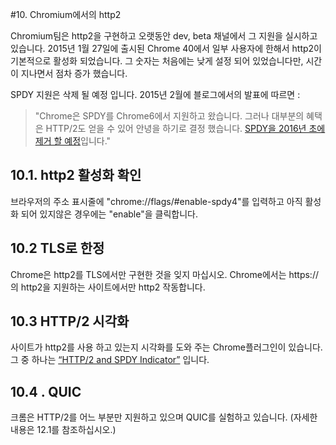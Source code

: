 
#10. Chromium에서의 http2

Chromium팀은 http2을 구현하고 오랫동안 dev, beta 채널에서 그 지원을 실시하고 있습니다. 2015년 1월 27일에 출시된 Chrome 40에서 일부 사용자에 한해서 http2이 기본적으로 활성화 되었습니다. 그 숫자는 처음에는 낮게 설정 되어 있었습니다만, 시간이 지나면서 점차 증가 했습니다.

SPDY 지원은 삭제 될 예정 입니다. 2015년 2월에 블로그에서의 발표에 따르면 :
> "Chrome은 SPDY를 Chrome6에서 지원하고 왔습니다. 그러나 대부분의 혜택은 HTTP/2도 얻을 수 있어 안녕을 하기로 결정 했습니다. [SPDY을 2016년 초에 제거 할 예정](http://blog.chromium.org/2015/02/hello-http2-goodbye-spdy-http-is_9.html)입니다."


## 10.1. http2 활성화 확인
브라우저의 주소 표시줄에 "chrome://flags/#enable-spdy4"를 입력하고 아직 활성화 되어 있지않은 경우에는 "enable"을 클릭합니다.


## 10.2 TLS로 한정
Chrome은 http2를 TLS에서만 구현한 것을 잊지 마십시오. Chrome에서는 https://의 http2을 지원하는 사이트에서만 http2 작동합니다.


## 10.3 HTTP/2 시각화

사이트가 http2를 사용 하고 있는지 시각화를 도와 주는 Chrome플러그인이 있습니다. 그 중 하나는 [“HTTP/2 and SPDY Indicator”](https://chrome.google.com/webstore/detail/spdy-indicator/mpbpobfflnpcgagjijhmgnchggcjblin) 입니다.



## 10.4 . QUIC

크롬은 HTTP/2를 어느 부분만 지원하고 있으며 QUIC를 실험하고 있습니다. (자세한 내용은 12.1를 참조하십시오.)
